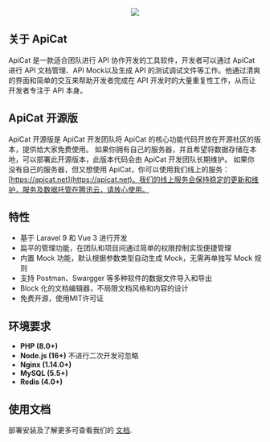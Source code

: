 <p align="center"><a href="https://apicat.net" target="_blank"><img src="https://cdn.apicat.net/logo2.png"></a></p>

## 关于 ApiCat

ApiCat 是一款适合团队进行 API 协作开发的工具软件，开发者可以通过 ApiCat 进行 API 文档管理、API Mock以及生成 API 的测试调试文件等工作。他通过清爽的界面和简单的交互来帮助开发者完成在 API 开发时的大量重复性工作，从而让开发者专注于 API 本身。

## ApiCat 开源版

ApiCat 开源版是 ApiCat 开发团队将 ApiCat 的核心功能代码开放在开源社区的版本，提供给大家免费使用。
如果你拥有自己的服务器，并且希望将数据存储在本地，可以部署此开源版本，此版本代码会由 ApiCat 开发团队长期维护。
如果你没有自己的服务器，但又想使用 ApiCat，你可以使用我们线上的服务：[https://apicat.net](https://apicat.net)。我们的线上服务会保持稳定的更新和维护，服务及数据托管在腾讯云，请放心使用。

## 特性

- 基于 Laravel 9 和 Vue 3 进行开发
- 扁平的管理功能，在团队和项目间通过简单的权限控制实现便捷管理
- 内置 Mock 功能，默认根据参数类型自动生成 Mock，无需再单独写 Mock 规则
- 支持 Postman、Swargger 等多种软件的数据文件导入和导出
- Block 化的文档编辑器，不局限文档风格和内容的设计
- 免费开源，使用MIT许可证

## 环境要求

- **PHP (8.0+)**
- **Node.js (16+)** 不进行二次开发可忽略
- **Nginx (1.14.0+)**
- **MySQL (5.5+)**
- **Redis (4.0+)**

## 使用文档

部署安装及了解更多可查看我们的 [文档](https://apicat.net/project/31eb8ec8c295c8c4130ee50304d55ab5).
